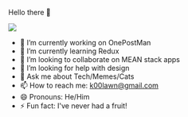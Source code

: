 Hello there 👋

![](https://tenor.com/view/grevious-general-kenobi-star-wars-gif-11406339.gif)


- 🔭 I’m currently working on OnePostMan
- 🌱 I’m currently learning Redux
- 👯 I’m looking to collaborate on MEAN stack apps
- 🤔 I’m looking for help with design
- 💬 Ask me about Tech/Memes/Cats
- 📫 How to reach me: k00lawn@gmail.com
- 😄 Pronouns: He/Him
- ⚡ Fun fact: I've never had a fruit!
